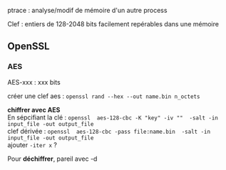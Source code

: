 ptrace : analyse/modif de mémoire d'un autre process

Clef : entiers de 128-2048 bits facilement repérables dans une mémoire

## OpenSSL

### AES
AES-xxx : xxx bits

créer une clef aes : `openssl rand --hex --out name.bin n_octets`
  
**chiffrer avec AES**  
En sépcifiant la clé :  `openssl  aes-128-cbc -K "key" -iv ""  -salt -in input_file -out output_file`  
clef dérivée : `openssl  aes-128-cbc -pass file:name.bin  -salt -in input_file -out output_file`   
ajouter `-iter x` ?  

Pour **déchiffrer**, pareil avec -d

